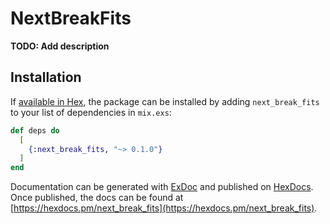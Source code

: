# NextBreakFits

**TODO: Add description**

## Installation

If [available in Hex](https://hex.pm/docs/publish), the package can be installed
by adding `next_break_fits` to your list of dependencies in `mix.exs`:

```elixir
def deps do
  [
    {:next_break_fits, "~> 0.1.0"}
  ]
end
```

Documentation can be generated with [ExDoc](https://github.com/elixir-lang/ex_doc)
and published on [HexDocs](https://hexdocs.pm). Once published, the docs can
be found at [https://hexdocs.pm/next_break_fits](https://hexdocs.pm/next_break_fits).

